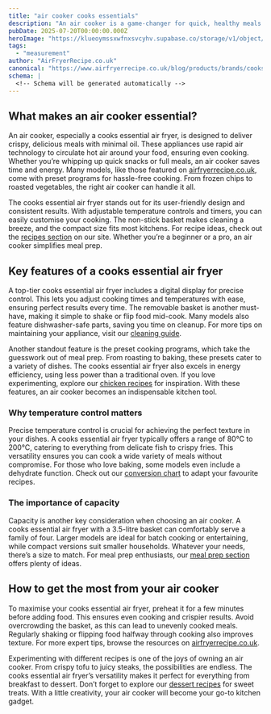 ```yaml
---
title: "air cooker cooks essentials"
description: "An air cooker is a game-changer for quick, healthy meals. The cooks essential air fryer combines convenience with versatility, making it a kitchen staple. From crispy chips to succulent roasts, it’s all about the right features."
pubDate: 2025-07-20T00:00:00.000Z
heroImage: "https://klueoymssxwfnxsvcyhv.supabase.co/storage/v1/object/public/Shmucket/air-cooker-cooks-essentials.png"
tags:
  - "measurement"
author: "AirFryerRecipe.co.uk"
canonical: "https://www.airfryerrecipe.co.uk/blog/products/brands/cooks-essentials/air-cooker-cooks-essentials"
schema: |
  <!-- Schema will be generated automatically -->
---
```


<h2 id="">What makes an air cooker essential?</h2><p id="">An air cooker, especially a cooks essential air fryer, is designed to deliver crispy, delicious meals with minimal oil. These appliances use rapid air technology to circulate hot air around your food, ensuring even cooking. Whether you’re whipping up quick snacks or full meals, an air cooker saves time and energy. Many models, like those featured on <a href="https://www.airfryerrecipe.co.uk" id="">airfryerrecipe.co.uk</a>, come with preset programs for hassle-free cooking. From frozen chips to roasted vegetables, the right air cooker can handle it all.</p><p id="">The cooks essential air fryer stands out for its user-friendly design and consistent results. With adjustable temperature controls and timers, you can easily customise your cooking. The non-stick basket makes cleaning a breeze, and the compact size fits most kitchens. For recipe ideas, check out the <a href="https://www.airfryerrecipe.co.uk/recipes" id="">recipes section</a> on our site. Whether you’re a beginner or a pro, an air cooker simplifies meal prep.</p><h2 id="">Key features of a cooks essential air fryer</h2><p id="">A top-tier cooks essential air fryer includes a digital display for precise control. This lets you adjust cooking times and temperatures with ease, ensuring perfect results every time. The removable basket is another must-have, making it simple to shake or flip food mid-cook. Many models also feature dishwasher-safe parts, saving you time on cleanup. For more tips on maintaining your appliance, visit our <a href="https://www.airfryerrecipe.co.uk/air-fryer-cleaner" id="">cleaning guide</a>.</p><p id="">Another standout feature is the preset cooking programs, which take the guesswork out of meal prep. From roasting to baking, these presets cater to a variety of dishes. The cooks essential air fryer also excels in energy efficiency, using less power than a traditional oven. If you love experimenting, explore our <a href="https://www.airfryerrecipe.co.uk/recipe-category/chicken" id="">chicken recipes</a> for inspiration. With these features, an air cooker becomes an indispensable kitchen tool.</p><h3 id="">Why temperature control matters</h3><p id="">Precise temperature control is crucial for achieving the perfect texture in your dishes. A cooks essential air fryer typically offers a range of 80°C to 200°C, catering to everything from delicate fish to crispy fries. This versatility ensures you can cook a wide variety of meals without compromise. For those who love baking, some models even include a dehydrate function. Check out our <a href="https://www.airfryerrecipe.co.uk/air-fryer-conversion-chart" id="">conversion chart</a> to adapt your favourite recipes.</p><h3 id="">The importance of capacity</h3><p id="">Capacity is another key consideration when choosing an air cooker. A cooks essential air fryer with a 3.5-litre basket can comfortably serve a family of four. Larger models are ideal for batch cooking or entertaining, while compact versions suit smaller households. Whatever your needs, there’s a size to match. For meal prep enthusiasts, our <a href="https://www.airfryerrecipe.co.uk/recipe-category/meal-prep" id="">meal prep section</a> offers plenty of ideas.</p><h2 id="">How to get the most from your air cooker</h2><p id="">To maximise your cooks essential air fryer, preheat it for a few minutes before adding food. This ensures even cooking and crispier results. Avoid overcrowding the basket, as this can lead to unevenly cooked meals. Regularly shaking or flipping food halfway through cooking also improves texture. For more expert tips, browse the resources on <a href="https://www.airfryerrecipe.co.uk" id="">airfryerrecipe.co.uk</a>.</p><p id="">Experimenting with different recipes is one of the joys of owning an air cooker. From crispy tofu to juicy steaks, the possibilities are endless. The cooks essential air fryer’s versatility makes it perfect for everything from breakfast to dessert. Don’t forget to explore our <a href="https://www.airfryerrecipe.co.uk/recipe-category/dessert" id="">dessert recipes</a> for sweet treats. With a little creativity, your air cooker will become your go-to kitchen gadget.</p>
